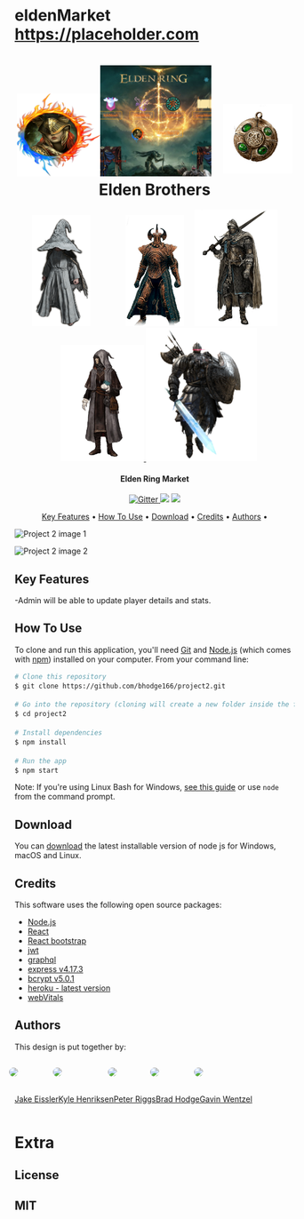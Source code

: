 # eldenMarket <u> https://placeholder.com </u>

<html>
<body>

<h1 align="center" style="positiion: relative;">
<img src="./client/src/assets/images/elden-login.png" style="position:; width: 150px; height: 150px;>
  <br>
  <a href="https://placeholder.com"><img src="client\src\assets\images\project3readmeimage.png" alt="eldenRing" width="200"></a>
<img src="./client/src/assets/images/talisman.png" style="margin-left: 15px;margin-bottom: 5px; width: 125px; height: 125px;>

  <h1 align="center">Elden Brothers</h1>
  
  
  <div row align="center">
  <div style="display: inline-block" style="max-width: 50%; max-height: 50%;">
  <a href="https://www.github.com/gwentzel26">
  <img src="client\src\assets\images\witch.png" alt="eldenRing" width="105" style="margin-right: 45px">
  </a>
  </div>
  <div style="display: inline-block" style="max-width: 50%; max-height: 50%;">
  <a href="http://github.com/bhodge166">
  <img src="client\src\assets\images\Elden-Ring-Crucible-Set.png" alt="eldenRing" width="105" style="margin-left: 15px">
  </a>
  </div>
<div style="display: inline-block" style="max-width: 50%; max-height: 50%;">
  <a href="http://github.com/par92">
  <img src="client\src\assets\images\ER_Class_Vagabond.png" alt="eldenRing" width="150" style="margin-left: 15px">
  </a>
</div>
  <a href="http://github.com/bhodge166">
  <img src="client\src\assets\images\ER_Class_Astrologer.png" alt="eldenRing" width="150" style="margin-left: 15px">
  </a>
  <div style="display: inline-block" style="max-width: 50%; max-height: 50%;">
  <a href="http://github.com/starbjornx">
  <img src="client\src\assets\images\knightmerch.png" alt="eldenRing" width="200">
  </a>
</div>
  </div>
  
</h1>

<h4 align="center">Elden Ring Market</h4>

<p align="center">
  <a href="https://badge.fury.io/js/electron-markdownify">
    <img src="https://badge.fury.io/js/electron-markdownify.svg"
         alt="Gitter">
  </a>
  <a href="https://gitter.im/amitmerchant1990/electron-markdownify"><img src="https://badges.gitter.im/amitmerchant1990/electron-markdownify.svg"></a>
  <a href="https://saythanks.io/to/khenriksenbootcamp@gmail.com">
      <img src="https://img.shields.io/badge/SayThanks.io-%E2%98%BC-1EAEDB.svg">
  </a>
</p>

<p align="center">
  <a href="#key-features">Key Features</a> •
  <a href="#how-to-use">How To Use</a> •
  <a href="#download">Download</a> •
  <a href="#credits">Credits</a> •
  <a href="#authors">Authors</a> •
  
</p>

![Project 2 image 1](./client/src/assets/images/project3.png)

![Project 2 image 2](./public/images/PROJECT%202%20WIREFRAME2.png)

## Key Features

-Admin will be able to update player details and stats.

## How To Use

To clone and run this application, you'll need [Git](https://git-scm.com) and [Node.js](https://nodejs.org/en/download/) (which comes with [npm](http://npmjs.com)) installed on your computer. From your command line:

```bash
# Clone this repository
$ git clone https://github.com/bhodge166/project2.git

# Go into the repository (cloning will create a new folder inside the folder you are in so "LS" and see what the name is CD into that file name and then follow remaining instructions.)
$ cd project2

# Install dependencies
$ npm install

# Run the app
$ npm start
```

Note: If you're using Linux Bash for Windows, [see this guide](https://www.howtogeek.com/261575/how-to-run-graphical-linux-desktop-applications-from-windows-10s-bash-shell/) or use `node` from the command prompt.

## Download

You can [download](https://nodejs.org/en/download/) the latest installable version of node js for Windows, macOS and Linux.

## Credits

This software uses the following open source packages:

- [Node.js](https://nodejs.org/)
- [React](https://www.npmjs.com/package/react)
- [React bootstrap](https://www.npmjs.com/package/react-bootstrap)
- [jwt](https://www.npmjs.com/package/jwt)
- [graphql](https://www.npmjs.com/package/graphql)
- [express v4.17.3](https://www.npmjs.com/package/express)
- [bcrypt v5.0.1](https://www.npmjs.com/package/bcrypt)
- [heroku - latest version](https://www.heroku.com)
- [webVitals](https://www.npmjs.com/package/web-vitals-react-hook)

## Authors

This design is put together by:

<div style = "display: flex; flex-wrap: wrap">

<div>
<img style= "width: 120px; border-radius:255px; position: relative; right: 25px;padding: 15px" src = "https://avatars.githubusercontent.com/u/97546861?v=4">

[Jake Eissler](http://github.com/jakeeis24)

</div>

<div>
<img style = "width: 120px; border-radius:255px; position: relative; right: 25px;padding: 15px" src="https://avatars.githubusercontent.com/u/97247627?v=4">

[Kyle Henriksen](http://github.com/starbjornx)

</div>

<div>
<img style= "width: 120px; border-radius:255px; position: relative; right: 25px;padding: 15px" src="https://avatars.githubusercontent.com/u/97469705?v=4">

[Peter Riggs](http://github.com/par92)

</div>

<div>
<img style= "width: 120px; border-radius:255px; position: relative; right: 25px;padding: 15px" src="https://avatars.githubusercontent.com/u/97480322?v=4">

[Brad Hodge](http://github.com/bhodge166)

</div>
<div>
<img style ="width: 120px; border-radius:255px; position: relative; right: 25px;padding: 15px" src="https://avatars.githubusercontent.com/u/97920628?v=4">

[Gavin Wentzel]()

</div>
</div>

# Extra

## License

## MIT

</body>
</html>
